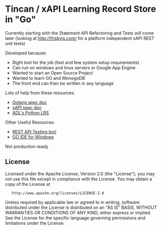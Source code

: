 Tincan / xAPI Learning Record Store in "Go"
=============================================

Currently starting with the Statement API
Refactoring and Tests will come later (looking at http://frisbyjs.com/ for a platform independent xAPI REST unit tests)

Developed because:
* Right tool for the job (fast and few system setup requirements)
* Can run on windows and linux servers or Google App Engine
* Wanted to start an Open Source Project
* Wanted to learn GO and MonogoDB
* The front end can then be written in any language

Lots of help from these resources:
* [Golang spec doc](http://golang.org/ref/spec)
* [xAPI spec doc](https://github.com/adlnet/xAPI-Spec/blob/master/xAPI.md)
* [ADL's Python LRS](https://github.com/adlnet/ADL_LRS)

Other Useful Resources:
* [REST API Testing tool](http://www.getpostman.com/)
* [GO IDE for Windows](http://www.zeusedit.com/)

Not production ready

## License

   Licensed under the Apache License, Version 2.0 (the "License");
   you may not use this file except in compliance with the License.
   You may obtain a copy of the License at

       http://www.apache.org/licenses/LICENSE-2.0

   Unless required by applicable law or agreed to in writing, software
   distributed under the License is distributed on an "AS IS" BASIS,
   WITHOUT WARRANTIES OR CONDITIONS OF ANY KIND, either express or implied.
   See the License for the specific language governing permissions and
   limitations under the License.